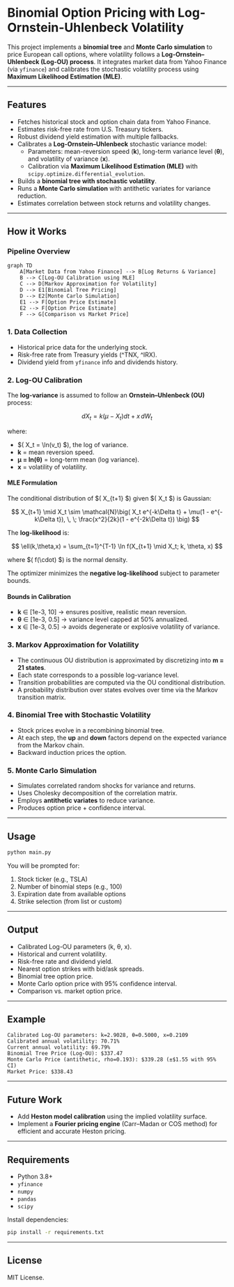 # Binomial Option Pricing with Log-Ornstein-Uhlenbeck Volatility

This project implements a **binomial tree** and **Monte Carlo simulation** to price European call options, where volatility follows a **Log-Ornstein–Uhlenbeck (Log-OU) process**. It integrates market data from Yahoo Finance (via `yfinance`) and calibrates the stochastic volatility process using **Maximum Likelihood Estimation (MLE)**.

---

## Features
- Fetches historical stock and option chain data from Yahoo Finance.
- Estimates risk-free rate from U.S. Treasury tickers.
- Robust dividend yield estimation with multiple fallbacks.
- Calibrates a **Log-Ornstein–Uhlenbeck** stochastic variance model:
  - Parameters: mean-reversion speed (**k**), long-term variance level (**θ**), and volatility of variance (**x**).
  - Calibration via **Maximum Likelihood Estimation (MLE)** with `scipy.optimize.differential_evolution`.
- Builds a **binomial tree with stochastic volatility**.
- Runs a **Monte Carlo simulation** with antithetic variates for variance reduction.
- Estimates correlation between stock returns and volatility changes.

---

## How it Works

### Pipeline Overview
```mermaid
graph TD
    A[Market Data from Yahoo Finance] --> B[Log Returns & Variance]
    B --> C[Log-OU Calibration using MLE]
    C --> D[Markov Approximation for Volatility]
    D --> E1[Binomial Tree Pricing]
    D --> E2[Monte Carlo Simulation]
    E1 --> F[Option Price Estimate]
    E2 --> F[Option Price Estimate]
    F --> G[Comparison vs Market Price]
```

### 1. Data Collection
- Historical price data for the underlying stock.
- Risk-free rate from Treasury yields (^TNX, ^IRX).
- Dividend yield from `yfinance` info and dividends history.

### 2. Log-OU Calibration
The **log-variance** is assumed to follow an **Ornstein–Uhlenbeck (OU)** process:

$$ dX_t = k(\mu - X_t)dt + x \, dW_t $$

where:
- $( X_t = \ln(v_t) $), the log of variance.
- **k** = mean reversion speed.
- **μ = ln(θ)** = long-term mean (log variance).
- **x** = volatility of volatility.

#### MLE Formulation
The conditional distribution of $( X_{t+1} $) given $( X_t $) is Gaussian:

$$ X_{t+1} \mid X_t \sim \mathcal{N}\big( X_t e^{-k\Delta t} + \mu(1 - e^{-k\Delta t}), \, \; \frac{x^2}{2k}(1 - e^{-2k\Delta t}) \big) $$

The **log-likelihood** is:

$$ \ell(k,\theta,x) = \sum_{t=1}^{T-1} \ln f(X_{t+1} \mid X_t; k, \theta, x) $$

where $( f(\cdot) $) is the normal density.

The optimizer minimizes the **negative log-likelihood** subject to parameter bounds.

#### Bounds in Calibration
- **k** ∈ [1e-3, 10] → ensures positive, realistic mean reversion.
- **θ** ∈ [1e-3, 0.5] → variance level capped at 50% annualized.
- **x** ∈ [1e-3, 0.5] → avoids degenerate or explosive volatility of variance.

### 3. Markov Approximation for Volatility
- The continuous OU distribution is approximated by discretizing into **m = 21 states**.
- Each state corresponds to a possible log-variance level.
- Transition probabilities are computed via the OU conditional distribution.
- A probability distribution over states evolves over time via the Markov transition matrix.

### 4. Binomial Tree with Stochastic Volatility
- Stock prices evolve in a recombining binomial tree.
- At each step, the **up** and **down** factors depend on the expected variance from the Markov chain.
- Backward induction prices the option.

### 5. Monte Carlo Simulation
- Simulates correlated random shocks for variance and returns.
- Uses Cholesky decomposition of the correlation matrix.
- Employs **antithetic variates** to reduce variance.
- Produces option price + confidence interval.

---

## Usage
```bash
python main.py
```

You will be prompted for:
1. Stock ticker (e.g., TSLA)
2. Number of binomial steps (e.g., 100)
3. Expiration date from available options
4. Strike selection (from list or custom)

---

## Output
- Calibrated Log-OU parameters (k, θ, x).
- Historical and current volatility.
- Risk-free rate and dividend yield.
- Nearest option strikes with bid/ask spreads.
- Binomial tree option price.
- Monte Carlo option price with 95% confidence interval.
- Comparison vs. market option price.

---

## Example
```
Calibrated Log-OU parameters: k=2.9028, θ=0.5000, x=0.2109
Calibrated annual volatility: 70.71%
Current annual volatility: 69.79%
Binomial Tree Price (Log-OU): $337.47
Monte Carlo Price (antithetic, rho=0.193): $339.28 (±$1.55 with 95% CI)
Market Price: $338.43
```

---

## Future Work
- Add **Heston model calibration** using the implied volatility surface.
- Implement a **Fourier pricing engine** (Carr–Madan or COS method) for efficient and accurate Heston pricing.

---

## Requirements
- Python 3.8+
- `yfinance`
- `numpy`
- `pandas`
- `scipy`

Install dependencies:
```bash
pip install -r requirements.txt
```

---

## License
MIT License.